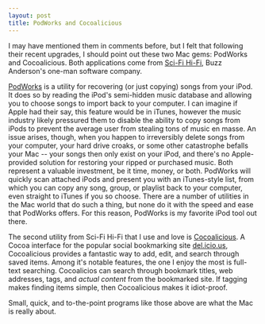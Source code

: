 ```yaml
---
layout: post
title: PodWorks and Cocoalicious
---
```

I may have mentioned them in comments before, but I felt that following their recent upgrades, I should point out these two Mac gems: PodWorks and Cocoalicious. Both applications come from [Sci-Fi Hi-Fi](http://www.scifihifi.com/), Buzz Anderson's one-man software company.

[PodWorks](http://www.scifihifi.com/podworks/) is a utility for recovering (or just copying) songs from your iPod. It does so by reading the iPod's semi-hidden music database and allowing you to choose songs to import back to your computer. I can imagine if Apple had their say, this feature would be in iTunes, however the music industry likely pressured them to disable the ability to copy songs from iPods to prevent the average user from stealing tons of music en masse. An issue arises, though, when you happen to irreversibly delete songs from your computer, your hard drive croaks, or some other catastrophe befalls your Mac -- your songs then only exist on your iPod, and there's no Apple-provided solution for restoring your ripped or purchased music. Both represent a valuable investment, be it time, money, or both. PodWorks will quickly scan attached iPods and present you with an iTunes-style list, from which you can copy any song, group, or playlist back to your computer, even straight to iTunes if you so choose. There are a number of utilities in the Mac world that do such a thing, but none do it with the speed and ease that PodWorks offers. For this reason, PodWorks is my favorite iPod tool out there.

The second utility from Sci-Fi Hi-Fi that I use and love is [Cocoalicious](http://www.scifihifi.com/cocoalicious/). A Cocoa interface for the popular social bookmarking site [del.icio.us](http://del.icio.us/), Cocoalicious provides a fantastic way to add, edit, and search through saved items. Among it's notable features, the one I enjoy the most is full-text searching. Cocoalicios can search through bookmark titles, web addresses, tags, and _actual content_ from the bookmarked site. If tagging makes finding items simple, then Cocoalicious makes it idiot-proof.

Small, quick, and to-the-point programs like those above are what the Mac is really about.
